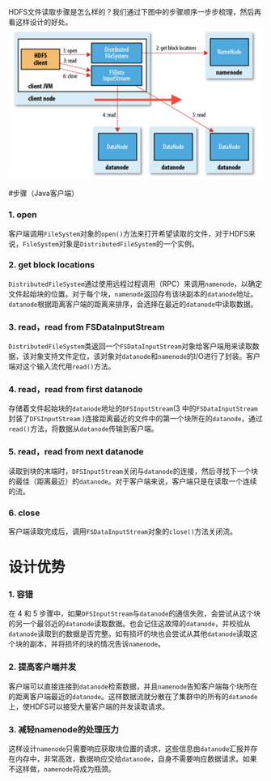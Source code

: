 HDFS文件读取步骤是怎么样的？我们通过下图中的步骤顺序一步步梳理，然后再看这样设计的好处。
![hdfs-read.png](https://github.com/MedusaLeee/HadoopGuides/blob/master/notes/images/hdfs-read.png)

#步骤（Java客户端）

### 1. open

客户端调用`FileSystem`对象的`open()`方法来打开希望读取的文件，对于HDFS来说，`FileSystem`对象是`DistributedFileSystem`的一个实例。

### 2. get block locations

`DistributedFileSystem`通过使用远程过程调用（RPC）来调用`namenode`，以确定文件起始块的位置。对于每个块，`namenode`返回存有该块副本的`datanode`地址。`datanode`根据距离客户端的距离来排序，会选择在最近的`datanode`中读取数据。

### 3. read，read from FSDataInputStream

`DistributedFileSystem`类返回一个`FSDataInputStream`对象给客户端用来读取数据，该对象支持文件定位，该对象对`datanode`和`namenode`的I/O进行了封装。客户端对这个输入流代用`read()`方法。

### 4. read，read from first datanode

存储着文件起始块的`datanode`地址的`DFSInputStream`(3 中的`FSDataInputStream`封装了`DFSInputStream` )连接距离最近的文件中的第一个块所在的`datanode`，通过`read()`方法，将数据从`datanode`传输到客户端。

### 5. read，read from next datanode

读取到块的末端时，`DFSInputStream`关闭与`datanode`的连接，然后寻找下一个块的最佳（距离最近）的`datanode`。对于客户端来说，客户端只是在读取一个连续的流。

### 6. close

客户端读取完成后，调用`FSDataInputStream`对象的`close()`方法关闭流。

# 设计优势

### 1.  容错

在 4 和 5 步骤中，如果`DFSInputStream`与`datanode`的通信失败，会尝试从这个块的另一个最邻近的`datanode`读取数据。也会记住这故障的`datanode`，并校验从`datanode`读取到的数据是否完整。如有损坏的块也会尝试从其他`datanode`读取这个块的副本，并将损坏的块的情况告诉`namenode`。

### 2. 提高客户端并发

客户端可以直接连接到`datanode`检索数据，并且`namenode`告知客户端每个块所在的距离客户端最近的`datanode`。这样数据流就分散在了集群中的所有的`datanode`上，使HDFS可以接受大量客户端的并发读取请求。

### 3. 减轻namenode的处理压力

这样设计`namenode`只需要响应获取块位置的请求，这些信息由`datanode`汇报并存在内存中，非常高效，数据响应交给`datanode`，自身不需要响应数据请求。如果不这样做，`namenode`将成为瓶颈。




